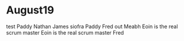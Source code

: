 # August19
test
Paddy
Nathan
James 
siofra
Paddy 
Fred out 
Meabh
Eoin is the real scrum master
Eoin is the real scrum master
Fred